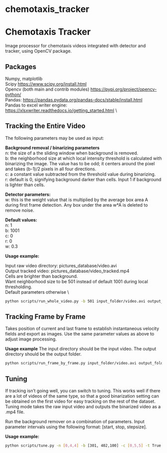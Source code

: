 # chemotaxis_tracker

# Chemotaxis Tracker
Image processor for chemotaxis videos integrated with detector and tracker, using OpenCV package.

## Packages
Numpy, matplotlib \
Scipy https://www.scipy.org/install.html \
Opencv (both main and contrib modules)  https://pypi.org/project/opencv-python/ \
Pandas: https://pandas.pydata.org/pandas-docs/stable/install.html \
Pandas to excel writer engine:  https://xlsxwriter.readthedocs.io/getting_started.html \

## Tracking the Entire Video

The following parameters may be used as input:

**Background removal / binarizing parameters** \
n: the size of a the sliding window when background is removed. \
b: the neighborhood size at which local intensity threshold is calculated with binarizing the image. The value has to be odd; it centers around the pixel and takes (b-1)/2 pixels in all four directions. \
c: a constant value subtracted from the threshold value during binarizing. \
r: default is 0, signifying background darker than cells. Input 1 if background is lighter than cells. 

**Detector parameters:** \
w: this is the weight value that is multiplied by the average box area A during first frame detection. Any box under the area w*A is deleted to remove noise. 

**Default values:** \
n: 1 \
b: 1001 \
c: 0 \
r: 0 \
w: 0.3 


**Usage example:**

Input raw video directory: pictures_database/video.avi \
Output tracked video: pictures_database/video_tracked.mp4 \
Cells are brighter than background. \
Want neighborhood size to be 501 instead of default 1001 during local thresholding. \
Default parameters otherwise \

```bash
python scripts/run_whole_video.py -b 501 input_folder/video.avi output_folder/video_tracked.mp4 
```

## Tracking Frame by Frame

Takes position of current and last frame to establish instantaneous velocity fields and export as images. Use the same parameter values as above to adjust image processing. 

**Usage example**
The input directory should be the input video. The output directory should be the output folder.

```bash
python scripts/run_frame_by_frame.py input_folder/video.avi output_folder/
```

## Tuning 

If tracking isn’t going well, you can switch to tuning. This works well if there are a lot of videos of the same type, so that a good binarization setting can be obtained on the first video for easy tracking on the rest of the dataset. Tuning mode takes the raw input video and outputs the binarized video as a .mp4 file. 

Run the background remover on a combination of parameters. Input parameter intervals using the following format: [start, stop, stepsize]. 

**Usage example:**

```bash
python scripts/tune.py -n [0,4,4] -b [301, 402,100] -c [0,5,5] -t True pictures_database/video.avi pictures_database/video.mp4 
```
